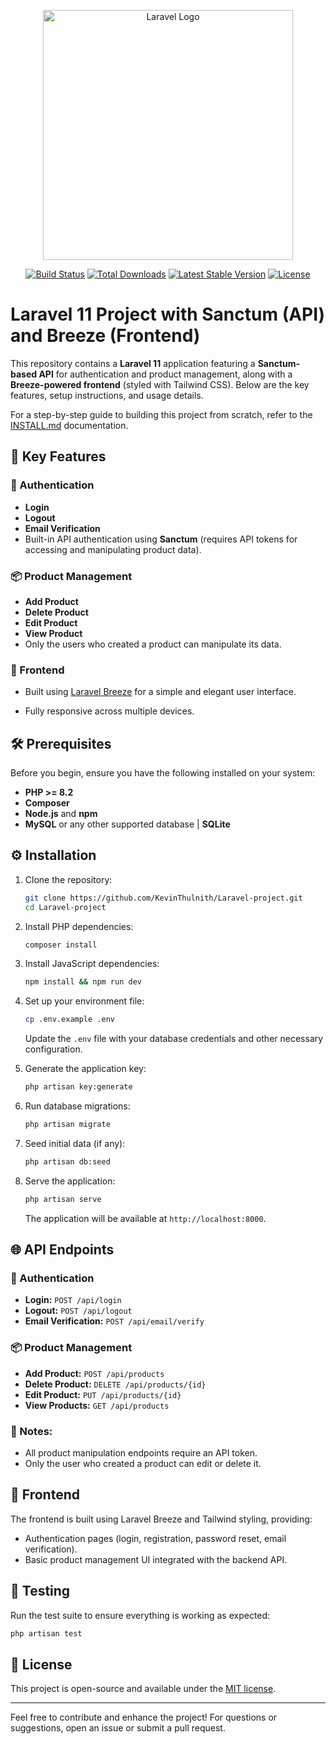 <p align="center"><a href="https://laravel.com" target="_blank"><img src="https://raw.githubusercontent.com/laravel/art/master/logo-lockup/5%20SVG/2%20CMYK/1%20Full%20Color/laravel-logolockup-cmyk-red.svg" width="400" alt="Laravel Logo"></a></p>

<p align="center">
<a href="https://github.com/laravel/framework/actions"><img src="https://github.com/laravel/framework/workflows/tests/badge.svg" alt="Build Status"></a>
<a href="https://packagist.org/packages/laravel/framework"><img src="https://img.shields.io/packagist/dt/laravel/framework" alt="Total Downloads"></a>
<a href="https://packagist.org/packages/laravel/framework"><img src="https://img.shields.io/packagist/v/laravel/framework" alt="Latest Stable Version"></a>
<a href="https://packagist.org/packages/laravel/framework"><img src="https://img.shields.io/packagist/l/laravel/framework" alt="License"></a>
</p>

# Laravel 11 Project with Sanctum (API) and Breeze (Frontend)

This repository contains a **Laravel 11** application featuring a **Sanctum-based API** for authentication and product management, along with a **Breeze-powered frontend** (styled with Tailwind CSS). Below are the key features, setup instructions, and usage details.

For a step-by-step guide to building this project from scratch, refer to the <a href="INSTALL.md">INSTALL.md</a> documentation.

## 🚀 Key Features

### 🔐 Authentication

-   **Login**
-   **Logout**
-   **Email Verification**
-   Built-in API authentication using **Sanctum** (requires API tokens for accessing and manipulating product data).

### 📦 Product Management

-   **Add Product**
-   **Delete Product**
-   **Edit Product**
-   **View Product**
-   Only the users who created a product can manipulate its data.

### 🎨 Frontend

-   Built using [Laravel Breeze](https://laravel.com/docs/11.x/starter-kits#breeze) for a simple and elegant user interface.

-   Fully responsive across multiple devices.

## 🛠️ Prerequisites

Before you begin, ensure you have the following installed on your system:

-   **PHP >= 8.2**
-   **Composer**
-   **Node.js** and **npm**
-   **MySQL** or any other supported database | **SQLite**

## ⚙️ Installation

1. Clone the repository:

    ```bash
    git clone https://github.com/KevinThulnith/Laravel-project.git
    cd Laravel-project
    ```

2. Install PHP dependencies:

    ```bash
    composer install
    ```

3. Install JavaScript dependencies:

    ```bash
    npm install && npm run dev
    ```

4. Set up your environment file:

    ```bash
    cp .env.example .env
    ```

    Update the `.env` file with your database credentials and other necessary configuration.

5. Generate the application key:

    ```bash
    php artisan key:generate
    ```

6. Run database migrations:

    ```bash
    php artisan migrate
    ```

7. Seed initial data (if any):

    ```bash
    php artisan db:seed
    ```

8. Serve the application:
    ```bash
    php artisan serve
    ```
    The application will be available at `http://localhost:8000`.

## 🌐 API Endpoints

### 🔐 Authentication

-   **Login:** `POST /api/login`
-   **Logout:** `POST /api/logout`
-   **Email Verification:** `POST /api/email/verify`

### 📦 Product Management

-   **Add Product:** `POST /api/products`
-   **Delete Product:** `DELETE /api/products/{id}`
-   **Edit Product:** `PUT /api/products/{id}`
-   **View Products:** `GET /api/products`

### 📝 Notes:

-   All product manipulation endpoints require an API token.
-   Only the user who created a product can edit or delete it.

## 🎨 Frontend

The frontend is built using Laravel Breeze and Tailwind styling, providing:

-   Authentication pages (login, registration, password reset, email verification).
-   Basic product management UI integrated with the backend API.

## 🧪 Testing

Run the test suite to ensure everything is working as expected:

```bash
php artisan test
```

## 📜 License

This project is open-source and available under the [MIT license](LICENSE).

---

Feel free to contribute and enhance the project! For questions or suggestions, open an issue or submit a pull request.
